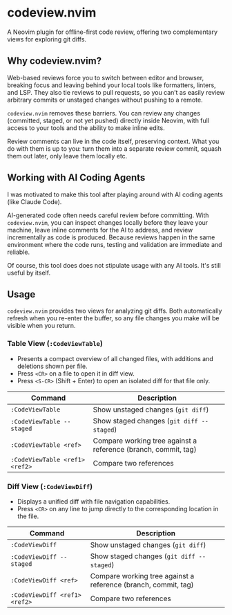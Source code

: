 # codeview.nvim

A Neovim plugin for offline-first code review, offering two complementary views
for exploring git diffs.

## Why codeview.nvim?

Web-based reviews force you to switch between editor and browser, breaking
focus and leaving behind your local tools like formatters, linters, and LSP.
They also tie reviews to pull requests, so you can’t as easily review arbitrary
commits or unstaged changes without pushing to a remote.

`codeview.nvim` removes these barriers. You can review any changes (committed,
staged, or not yet pushed) directly inside Neovim, with full access to your
tools and the ability to make inline edits.

Review comments can live in the code itself, preserving context. What you do
with them is up to you: turn them into a separate review commit, squash them
out later, only leave them locally etc.

## Working with AI Coding Agents

I was motivated to make this tool after playing around with AI coding agents
(like Claude Code).

AI-generated code often needs careful review before committing. With
`codeview.nvim`, you can inspect changes locally before they leave your
machine, leave inline comments for the AI to address, and review incrementally
as code is produced. Because reviews happen in the same environment where the
code runs, testing and validation are immediate and reliable.

Of course, this tool does does not stipulate usage with any AI tools. It's
still useful by itself.

## Usage

`codeview.nvim` provides two views for analyzing git diffs. Both automatically
refresh when you re-enter the buffer, so any file changes you make will be
visible when you return.

### Table View (`:CodeViewTable`)

- Presents a compact overview of all changed files, with additions and
  deletions shown per file.
- Press `<CR>` on a file to open it in diff view.
- Press `<S-CR>` (Shift + Enter) to open an isolated diff for that file only.

| Command                        | Description                                                    |
| ------------------------------ | -------------------------------------------------------------- |
| `:CodeViewTable`               | Show unstaged changes (`git diff`)                             |
| `:CodeViewTable --staged`      | Show staged changes (`git diff --staged`)                      |
| `:CodeViewTable <ref>`         | Compare working tree against a reference (branch, commit, tag) |
| `:CodeViewTable <ref1> <ref2>` | Compare two references                                         |

### Diff View (`:CodeViewDiff`)

- Displays a unified diff with file navigation capabilities.
- Press `<CR>` on any line to jump directly to the corresponding location in
  the file.

| Command                       | Description                                                    |
| ----------------------------- | -------------------------------------------------------------- |
| `:CodeViewDiff`               | Show unstaged changes (`git diff`)                             |
| `:CodeViewDiff --staged`      | Show staged changes (`git diff --staged`)                      |
| `:CodeViewDiff <ref>`         | Compare working tree against a reference (branch, commit, tag) |
| `:CodeViewDiff <ref1> <ref2>` | Compare two references                                         |
